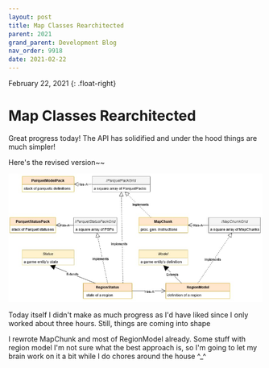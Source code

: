 ```yaml
---
layout: post
title: Map Classes Rearchitected
parent: 2021
grand_parent: Development Blog
nav_order: 9918
date: 2021-02-22
---
```

February 22, 2021
{: .float-right}

# Map Classes Rearchitected

Great progress today!
The API has solidified and under the hood things are much simpler!

Here's the revised version~~

![A diagram of three interfaces, two abstract classes, and three concrete classes all used to represent map data in Parquet 0.4.](image-2021-02-22.jpg)

Today itself I didn't make as much progress as I'd have liked since I only worked about three hours.
Still, things are coming into shape

I rewrote MapChunk and most of RegionModel already.
Some stuff with region model I'm not sure what the best approach is, so I'm going to let my brain work on it a bit while I do chores around the house ^_^
